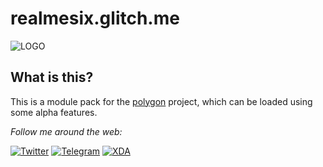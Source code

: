 # realmesix.glitch.me
![LOGO](https://realmesix.glitch.me/static/logo.png)

## What is this?
This is a module pack for the [polygon](https://github.com/justaprudev/polygon) project, which can be loaded using some alpha features.

<i>Follow me around the web:</i><br>

<a href="https://www.twitter/TheCloverly" target="_blank"><img src="https://img.shields.io/badge/Twitter-blue.svg?&style=flat-square&logo=twitter&logoColor=white" alt="Twitter"></a>
<a href="https://t.me/TheCloverly" target="_blank"><img src="https://img.shields.io/badge/Telegram-blueviolet.svg?&style=flat-square&logo=telegram&logoColor=white" alt="Telegram"></a>
<a href="https://forum.xda-developers.com" target="_blank"><img src="https://img.shields.io/badge/XDA-black.svg?&style=flat-square&logo=xda-developers" alt="XDA"></a>

</div>
